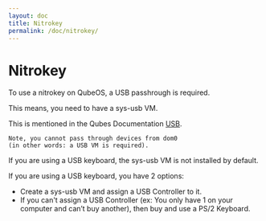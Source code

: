 ```yaml
---
layout: doc
title: Nitrokey
permalink: /doc/nitrokey/
---
```


# Nitrokey #

To use a nitrokey on QubeOS, a USB passhrough is required.

This means, you need to have a sys-usb VM.

This is mentioned in the Qubes Documentation [USB](/doc/usb-devices/#installation-of-qubes-usb-proxy).

```
Note, you cannot pass through devices from dom0
(in other words: a USB VM is required).
```

If you are using a USB keyboard, the sys-usb VM is not installed by default.

If you are using a USB keyboard, you have 2 options:

- Create a sys-usb VM and assign a USB Controller to it.
- If you can't assign a USB Controller (ex: You only have 1 on your computer and can’t buy another), then buy and use a PS/2 Keyboard.
